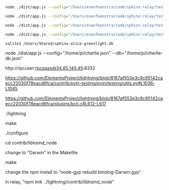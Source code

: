 ```sh

node ./dist/app.js --config="/Users/evanfeenstra/code/sphinx-relay/testing/greenlight/alice.json" --db="/Users/evanfeenstra/code/sphinx-relay/testing/greenlight/alice-db.json"

node ./dist/app.js --config="/Users/evanfeenstra/code/sphinx-relay/testing/greenlight/bob.json" --db="/Users/evanfeenstra/code/sphinx-relay/testing/greenlight/bob-db.json"

node ./dist/app.js --config="/Users/evanfeenstra/code/sphinx-relay/testing/greenlight/charlie.json" --db="/Users/evanfeenstra/code/sphinx-relay/testing/greenlight/charlie-db.json"

node ./dist/app.js --config="/Users/evanfeenstra/code/sphinx-relay/testing/greenlight/orange.json" --db="/Users/evanfeenstra/code/sphinx-relay/testing/greenlight/orange-db.json"

sqlite3 /Users/Shared/sphinx-alice-greenlight.db

```

node ./dist/app.js --config="/home/pi/charlie.json" --db="/home/pi/charlie-db.json"

http://rpcuser:rpcpass@34.65.140.45:8332

https://github.com/ElementsProject/lightning/blob/8167af553e3c9c95142caecc22030f78eacd6fca/contrib/pyln-testing/pyln/testing/utils.py#L1036-L1045

https://github.com/ElementsProject/lightning/blob/8167af553e3c9c95142caecc22030f78eacd6fca/plugins/bcli.c#L612-L617

./lightning

make

./configure

cd contrib/libhsmd_node

change to "Darwin" in the Makefile

make

change the npm install to "node-gyp rebuild binding-Darwin.gyp"

in relay, "npm link ../lightning/contrib/libhsmd_node"
